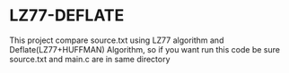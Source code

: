 # LZ77-DEFLATE
This project compare source.txt using LZ77 algorithm and Deflate(LZ77+HUFFMAN) Algorithm, so if you want run this code be sure source.txt and main.c are in same directory
